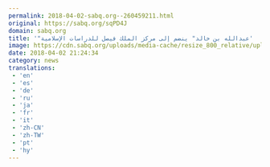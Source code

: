 ```yaml
---
permalink: 2018-04-02-sabq.org--260459211.html
original: https://sabq.org/sqPD4J
domain: sabq.org
title: '"عبدالله بن خالد" ينضم إلى مركز الملك فيصل للدراسات الإسلامية'
image: https://cdn.sabq.org/uploads/media-cache/resize_800_relative/uploads/material-file/5ac29b2c60c62bc9fefadc3b/5ac29b257d042.png
date: 2018-04-02 21:24:34
category: news
translations: 
 - 'en'
 - 'es'
 - 'de'
 - 'ru'
 - 'ja'
 - 'fr'
 - 'it'
 - 'zh-CN'
 - 'zh-TW'
 - 'pt'
 - 'hy'
---
```


